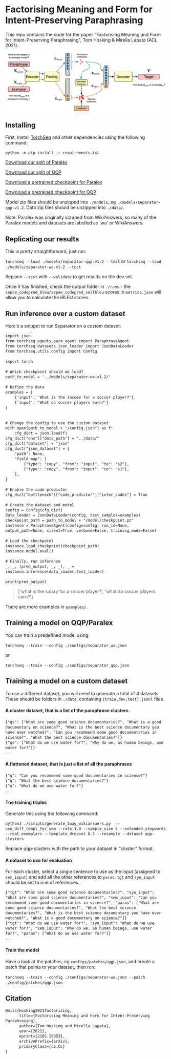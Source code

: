 # Factorising Meaning and Form for Intent-Preserving Paraphrasing

This repo contains the code for the paper "Factorising Meaning and Form for Intent-Preserving Paraphrasing", Tom Hosking & Mirella Lapata (ACL 2021).

![Model diagram](/images/pipeline.png?raw=true)


## Installing

First, install [TorchSeq](https://github.com/tomhosking/torchseq/releases/tag/separator-v1.2) and other dependencies using the following command:

```
python -m pip install -r requirements.txt
```

<a href="http://tomho.sk/models/separator/data_paralex.zip" download>Download our split of Paralex</a>

<a href="http://tomho.sk/models/separator/data_qqp.zip" download>Download our split of QQP</a>

<a href="http://tomho.sk/models/separator/separator_paralex.zip" download>Download a pretrained checkpoint for Paralex</a>

<a href="http://tomho.sk/models/separator/separator_qqp.zip" download>Download a pretrained checkpoint for QQP</a>

Model zip files should be unzipped into `./models`, eg `./models/separator-qqp-v1.2`. Data zip files should be unzipped into `./data/`.

Note: Paralex was originally scraped from WikiAnswers, so many of the Paralex models and datasets are labelled as 'wa' or WikiAnswers.

## Replicating our results

This is pretty straightforward, just run:

`torchseq --load ./models/separator-qqp-v1.2 --test`
or `torchseq --load ./models/separator-wa-v1.2 --test`

Replace `--test` with `--validate` to get results on the dev set.

Once it has finished, check the output folder in `./runs` - the `sepae_codepred_bleu/sepae_codepred_selfbleu` scores in `metrics.json` will allow you to calculate the iBLEU scores.

## Run inference over a custom dataset

Here's a snippet to run Separator on a custom dataset:

```
import json
from torchseq.agents.para_agent import ParaphraseAgent
from torchseq.datasets.json_loader import JsonDataLoader
from torchseq.utils.config import Config

import torch

# Which checkpoint should we load?
path_to_model = '../models/separator-wa-v1.2/'

# Define the data
examples = [
    {'input': 'What is the income for a soccer player?'},
    {'input': 'What do soccer players earn?'}
]


# Change the config to use the custom dataset
with open(path_to_model + "/config.json") as f:
    cfg_dict = json.load(f)
cfg_dict["env"]["data_path"] = "../data/"
cfg_dict["dataset"] = "json"
cfg_dict["json_dataset"] = {
    "path": None,
    "field_map": [
        {"type": "copy", "from": "input", "to": "s2"},
        {"type": "copy", "from": "input", "to": "s1"},
    ],
}

# Enable the code predictor
cfg_dict["bottleneck"]["code_predictor"]["infer_codes"] = True

# Create the dataset and model
config = Config(cfg_dict)
data_loader = JsonDataLoader(config, test_samples=examples)
checkpoint_path = path_to_model + "/model/checkpoint.pt"
instance = ParaphraseAgent(config=config, run_id=None, output_path=None, silent=True, verbose=False, training_mode=False)

# Load the checkpoint
instance.load_checkpoint(checkpoint_path)
instance.model.eval()
    
# Finally, run inference
_, _, (pred_output, _, _), _ = instance.inference(data_loader.test_loader)

print(pred_output)
```
> ['what is the salary for a soccer player?', 'what do soccer players earn?']


There are more examples in `examples/`.

## Training a model on QQP/Paralex

You can train a predefined model using:

`torchseq --train --config ./configs/separator_wa.json`

or 

`torchseq --train --config ./configs/separator_qqp.json`

## Training a model on a custom dataset

To use a different dataset, you will need to generate a total of 4 datasets. These should be folders in `./data`, containing `{train,dev,test}.jsonl` files.

#### A cluster dataset, that is a list of the paraphrase clusters

```
{"qs": ["What are some good science documentaries?", "What is a good documentary on science?", "What is the best science documentary you have ever watched?", "Can you recommend some good documentaries in science?", "What the best science documentaries?"]}
{"qs": ["What do we use water for?", "Why do we, as human beings, use water for?"]}
...
```

#### A flattened dataset, that is just a list of all the paraphrases

```
{"q": "Can you recommend some good documentaries in science?"}
{"q": "What the best science documentaries?"}
{"q": "What do we use water for?"}
...
```

#### The training triples

Generate this using the following command:

```
python3 ./scripts/generate_3way_wikianswers.py  --use_diff_templ_for_sem --rate 1.0 --sample_size 5 --extended_stopwords  --real_exemplars --template_dropout 0.3 --resample --dataset qqp-clusters
```

Replace qqp-clusters with the path to your dataset in "cluster" format.


#### A dataset to use for evaluation

For each cluster, select a single sentence to use as the input (assigned to `sem_input`) and add all the other references to `paras`. `tgt` and `syn_input` should be set to one of references.

```
{"tgt": "What are some good science documentaries?", "syn_input": "What are some good science documentaries?", "sem_input": "Can you recommend some good documentaries in science?", "paras": ["What are some good science documentaries?", "What the best science documentaries?", "What is the best science documentary you have ever watched?", "What is a good documentary on science?"]}
{"tgt": "What do we use water for?", "syn_input": "What do we use water for?", "sem_input": "Why do we, as human beings, use water for?", "paras": ["What do we use water for?"]}
...
```

#### Train the model

Have a look at the patches, eg `configs/patches/qqp.json`, and create a patch that points to your dataset, then run:

`torchseq --train --config ./configs/separator-wa.json --patch ./config/patches/qqp.json`


## Citation

```
@misc{hosking2021factorising,
      title={Factorising Meaning and Form for Intent-Preserving Paraphrasing}, 
      author={Tom Hosking and Mirella Lapata},
      year={2021},
      eprint={2105.15053},
      archivePrefix={arXiv},
      primaryClass={cs.CL}
}
```